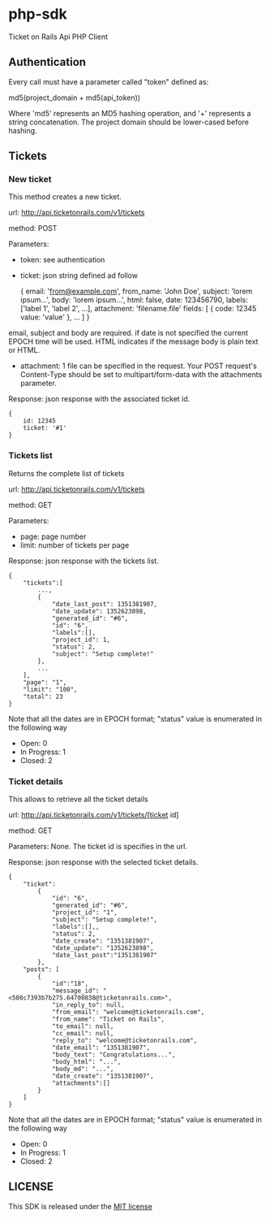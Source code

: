 php-sdk
==============

Ticket on Rails Api PHP Client

## Authentication

Every call must have a parameter called "token" defined as:

md5(project_domain + md5(api_token))

Where 'md5' represents an MD5 hashing operation, and '+' represents a string concatenation. 
The project domain should be lower-cased before hashing.

## Tickets

### New ticket
This method creates a new ticket.

url: http://api.ticketonrails.com/v1/tickets

method: POST

Parameters:

* token: see authentication
* ticket: json string defined ad follow
	
	{
		email: 'from@example.com',
		from_name: 'John Doe',
		subject: 'lorem ipsum...',
		body: 'lorem ipsum...',
		html: false,
		date: 123456790,
		labels: ['label 1', 'label 2', ...],
		attachment: 'filename.file'
		fields: [
					{
						code: 12345
						value: 'value'
					}, ...
				]
	}

email, subject and body are required. if date is not specified the current EPOCH time will be used.
HTML indicates if the message body is plain text or HTML.

* attachment: 1 file can be specified in the request. Your POST request's Content-Type 
should be set to multipart/form-data with the attachments parameter.

Response: json response with the associated ticket id.

	{
		id: 12345
		ticket: '#1'
	}

### Tickets list
Returns the complete list of tickets

url: http://api.ticketonrails.com/v1/tickets

method: GET

Parameters:

* page: page number
* limit: number of tickets per page

Response: json response with the tickets list.

	{
		"tickets":[
			...,
			{
				"date_last_post": 1351381907,
				"date_update": 1352623898,
				"generated_id": "#6",
				"id": "6",
				"labels":[],
				"project_id": 1,
				"status": 2,
				"subject": "Setup complete!"
			},
			...
		],
		"page": "1",
		"limit": "100",
		"total": 23
	}

Note that all the dates are in EPOCH format; "status" value is enumerated in the following way

* Open: 0
* In Progress: 1
* Closed: 2

### Ticket details
This allows to retrieve all the ticket details

url: http://api.ticketonrails.com/v1/tickets/[ticket id]

method: GET

Parameters: None. The ticket id is specifies in the url.

Response: json response with the selected ticket details.

	{
		"ticket":
			{
				"id": "6",
				"generated_id": "#6",
				"project_id": "1",
				"subject": "Setup complete!",
				"labels":[],,
				"status": 2,
				"date_create": "1351381907",
				"date_update": "1352623898",
				"date_last_post":"1351381907"
			},
		"posts": [
			{
				"id":"18",
				"message_id": "<508c7393b7b275.64700838@ticketonrails.com>",
				"in_reply_to": null,
				"from_email": "welcome@ticketonrails.com",
				"from_name": "Ticket on Rails",
				"to_email": null,
				"cc_email": null,
				"reply_to": "welcome@ticketonrails.com",
				"date_email": "1351381907",
				"body_text": "Congratulations...",
				"body_html": "...",
				"body_md": "...",
				"date_create": "1351381907",
				"attachments":[]
			}
		]
	}

Note that all the dates are in EPOCH format; "status" value is enumerated in the following way

* Open: 0
* In Progress: 1
* Closed: 2


## LICENSE

This SDK is released under the [MIT license](https://github.com/ticketonrails/php-sdk/blob/master/LICENSE)